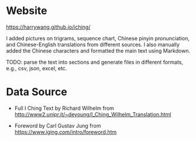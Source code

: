 # Website

https://harrywang.github.io/iching/

I added pictures on trigrams, sequence chart, Chinese pinyin pronunciation, and Chinese-English translations from different sources. I also manually added the Chinese characters and formatted the main text using Markdown.

TODO: parse the text into sections and generate files in different formats, e.g., csv, json, excel, etc.

# Data Source
- Full I Ching Text by Richard Wilhelm from http://www2.unipr.it/~deyoung/I_Ching_Wilhelm_Translation.html

- Foreword by Carl Gustav Jung from https://www.iging.com/intro/foreword.htm
